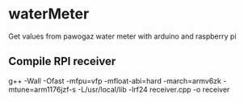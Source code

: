 # waterMeter
Get values from pawogaz water meter with arduino and raspberry pi

Compile RPI receiver
------------
g++ -Wall -Ofast -mfpu=vfp -mfloat-abi=hard -march=armv6zk -mtune=arm1176jzf-s -L/usr/local/lib -lrf24 receiver.cpp -o receiver